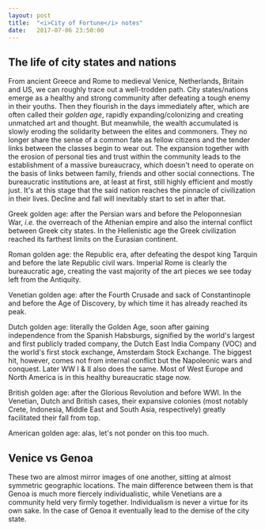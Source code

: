 ```yaml
---
layout: post
title:  "<i>City of Fortune</i> notes"
date:   2017-07-06 23:50:00
---
```


## The life of city states and nations

From ancient Greece and Rome to medieval Venice, Netherlands, Britain and US, we can roughly trace out a well-trodden path. City states/nations emerge as a healthy and strong community after defeating a tough enemy in their youths. Then they flourish in the days immediately after, which are often called their _golden age_, rapidly expanding/colonizing and creating unmatched art and thought. But meanwhile, the wealth accumulated is slowly eroding the solidarity between the elites and commoners. They no longer share the sense of a common fate as fellow citizens and the tender links between the classes begin to wear out. The expansion together with the erosion of personal ties and trust within the community leads to the establishment of a massive bureaucracy, which doesn't need to operate on the basis of links between family, friends and other social connections. The bureaucratic institutions are, at least at first, still highly efficient and  mostly just. It's at this stage that the said nation reaches the pinnacle of civilization in their lives. Decline and fall will inevitably start to set in after that. 

Greek golden age: after the Persian wars and before the Peloponnesian War, _i.e._ the overreach of the Athenian empire and also the internal conflict between Greek city states. In the Hellenistic age the Greek civilization reached its farthest limits on the Eurasian continent.

Roman golden age: the Republic era, after defeating the despot king Tarquin and before the late Republic civil wars. Imperial Rome is clearly the bureaucratic age, creating the vast majority of the art pieces we see today left from the Antiquity.

Venetian golden age: after the Fourth Crusade and sack of Constantinople and before the Age of Discovery, by which time it has already reached its peak.

Dutch golden age: literally the Golden Age, soon after gaining independence from the Spanish Habsburgs, signified by the world's largest and first publicly traded company, the Dutch East India Company (VOC) and the world's first stock exchange, Amsterdam Stock Exchange. The biggest hit, however, comes not from internal conflict but the Napoleonic wars and conquest. Later WW I & II also does the same. Most of West Europe and North America is in this healthy bureaucratic stage now.

British golden age: after the Glorious Revolution and before WWI. In the Venetian, Dutch and British cases, their expansive colonies (most notably Crete, Indonesia, Middle East and South Asia, respectively) greatly facilitated their fall from top.

American golden age: alas, let's not ponder on this too much.

## Venice vs Genoa

These two are almost mirror images of one another, sitting at almost symmetric geographic locations. The main difference between them is that Genoa is much more fiercely individualistic, while Venetians are a community held very firmly together. Individualism is never a virtue for its own sake. In the case of Genoa it eventually lead to the demise of the city state. 